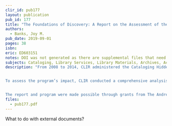```yaml
---
clir_id: pub177
layout: publication
pub_id: 177
title: "The Foundations of Discovery: A Report on the Assessment of the Impacts of the Cataloging Hidden Collections Program, 2008–2019"
authors: 
  - Banks, Joy M.
pub_date: 2019-09-01
pages: 38
isbn:
eric: ED603151
notes: DOI was not generated as there are supplemental files that need to be found.
subjects: Cataloging, Library Services, Library Materials, Archives, Academic Libraries, Program Evaluation
description: "From 2008 to 2014, CLIR administered the Cataloging Hidden Special Collections and Archives program, which granted funds to catalog “hidden” collections of high scholarly value. Generously supported by The Andrew W. Mellon Foundation, the program awarded more than $27.4 million to academic, cultural heritage, and other collecting institutions.


To assess the program’s impact, CLIR conducted a comprehensive analysis of final reports from all 128 projects funded through the program. This report describes the methods and findings of the analysis, including cataloging outputs, as well as impact on hiring, policies and procedures, communication tools, and research and outreach.


The report and program were made possible through grants from The Andrew W. Mellon Foundation."
files:
  - pub177.pdf
---
```


What to do with external documents?
